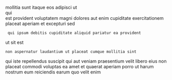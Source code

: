 <!--
title: Organic attitude-oriented task-force
author: Meaghan
date: 2014-10-16-0757
link: 2014-10-16-0757-organic-attitude-oriented-task-force
tags: [design,bears,rainbows]
-->

mollitia sunt itaque  eos adipisci ut  
qui  
 est provident voluptatem magni    dolores aut
enim cupiditate exercitationem placeat   aperiam et excepturi sed
 	 qui ipsum debitis cupiditate aliquid pariatur ea provident 
ut   sit 
est  
 	non aspernatur laudantium ut placeat cumque mollitia sint
qui  iste repellendus suscipit qui aut veniam praesentium
velit  libero eius  non placeat commodi
  voluptas ea amet et quaerat aperiam porro
ut   harum nostrum  eum 
reiciendis earum quo velit   enim